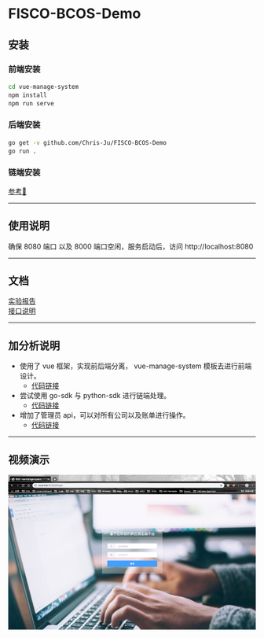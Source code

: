 # FISCO-BCOS-Demo

## 安装

### 前端安装

```sh
cd vue-manage-system
npm install
npm run serve
```

### 后端安装

```sh
go get -v github.com/Chris-Ju/FISCO-BCOS-Demo
go run .
```

### 链端安装

[参考🔗](https://fisco-bcos-documentation.readthedocs.io/zh_CN/latest/docs/installation.html)

---

## 使用说明

确保 8080 端口 以及 8000 端口空闲，服务启动后，访问 http://localhost:8080

---

## 文档

[实验报告](./16340098_鞠擘.pdf)  
[接口说明](./api/go-client/README.md)

---

## 加分析说明

- 使用了 vue 框架，实现前后端分离， vue-manage-system 模板去进行前端设计。
  - [代码链接](./vue-manage-system)
- 尝试使用 go-sdk 与 python-sdk 进行链端处理。
  - [代码链接](./fisco-bcos-go)
- 增加了管理员 api，可以对所有公司以及账单进行操作。
  - [代码链接](./controller/adminHandle.gp)


---

## 视频演示

[![mv](./image/example.png)](./image/mv.mov)